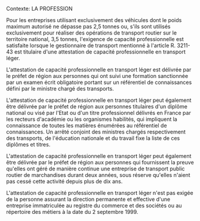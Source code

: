 Contexte: LA PROFESSION

Pour les entreprises utilisant exclusivement des véhicules dont le poids maximum autorisé ne dépasse pas 2,5 tonnes ou, s'ils sont utilisés exclusivement pour réaliser des opérations de transport routier sur le territoire national, 3,5 tonnes, l'exigence de capacité professionnelle est satisfaite lorsque le gestionnaire de transport mentionné à l'article R. 3211-43 est titulaire d'une attestation de capacité professionnelle en transport léger.

L'attestation de capacité professionnelle en transport léger est délivrée par le préfet de région aux personnes qui ont suivi une formation sanctionnée par un examen écrit obligatoire portant sur un référentiel de connaissances défini par le ministre chargé des transports.

L'attestation de capacité professionnelle en transport léger peut également être délivrée par le préfet de région aux personnes titulaires d'un diplôme national ou visé par l'Etat ou d'un titre professionnel délivrés en France par les recteurs d'académie ou les organismes habilités, qui impliquent la connaissance de toutes les matières énumérées au référentiel de connaissances. Un arrêté conjoint des ministres chargés respectivement des transports, de l'éducation nationale et du travail fixe la liste de ces diplômes et titres.

L'attestation de capacité professionnelle en transport léger peut également être délivrée par le préfet de région aux personnes qui fournissent la preuve qu'elles ont géré de manière continue une entreprise de transport public routier de marchandises durant deux années, sous réserve qu'elles n'aient pas cessé cette activité depuis plus de dix ans.

L'attestation de capacité professionnelle en transport léger n'est pas exigée de la personne assurant la direction permanente et effective d'une entreprise immatriculée au registre du commerce et des sociétés ou au répertoire des métiers à la date du 2 septembre 1999.